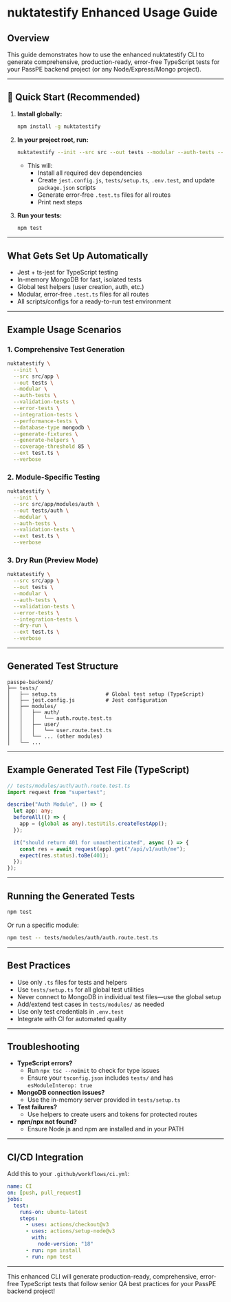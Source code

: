 # nuktatestify Enhanced Usage Guide

## Overview

This guide demonstrates how to use the enhanced nuktatestify CLI to generate comprehensive, production-ready, error-free TypeScript tests for your PassPE backend project (or any Node/Express/Mongo project).

---

## 🚀 Quick Start (Recommended)

1. **Install globally:**

   ```bash
   npm install -g nuktatestify
   ```

2. **In your project root, run:**

   ```bash
   nuktatestify --init --src src --out tests --modular --auth-tests --validation-tests --error-tests --integration-tests --ext test.ts
   ```

   - This will:
     - Install all required dev dependencies
     - Create `jest.config.js`, `tests/setup.ts`, `.env.test`, and update `package.json` scripts
     - Generate error-free `.test.ts` files for all routes
     - Print next steps

3. **Run your tests:**
   ```bash
   npm test
   ```

---

## What Gets Set Up Automatically

- Jest + ts-jest for TypeScript testing
- In-memory MongoDB for fast, isolated tests
- Global test helpers (user creation, auth, etc.)
- Modular, error-free `.test.ts` files for all routes
- All scripts/configs for a ready-to-run test environment

---

## Example Usage Scenarios

### 1. **Comprehensive Test Generation**

```bash
nuktatestify \
  --init \
  --src src/app \
  --out tests \
  --modular \
  --auth-tests \
  --validation-tests \
  --error-tests \
  --integration-tests \
  --performance-tests \
  --database-type mongodb \
  --generate-fixtures \
  --generate-helpers \
  --coverage-threshold 85 \
  --ext test.ts \
  --verbose
```

### 2. **Module-Specific Testing**

```bash
nuktatestify \
  --init \
  --src src/app/modules/auth \
  --out tests/auth \
  --modular \
  --auth-tests \
  --validation-tests \
  --ext test.ts \
  --verbose
```

### 3. **Dry Run (Preview Mode)**

```bash
nuktatestify \
  --src src/app \
  --out tests \
  --modular \
  --auth-tests \
  --validation-tests \
  --error-tests \
  --integration-tests \
  --dry-run \
  --ext test.ts \
  --verbose
```

---

## Generated Test Structure

```
passpe-backend/
├── tests/
│   ├── setup.ts                # Global test setup (TypeScript)
│   ├── jest.config.js          # Jest configuration
│   ├── modules/
│   │   ├── auth/
│   │   │   └── auth.route.test.ts
│   │   ├── user/
│   │   │   └── user.route.test.ts
│   │   └── ... (other modules)
│   └── ...
```

---

## Example Generated Test File (TypeScript)

```typescript
// tests/modules/auth/auth.route.test.ts
import request from "supertest";

describe("Auth Module", () => {
  let app: any;
  beforeAll(() => {
    app = (global as any).testUtils.createTestApp();
  });

  it("should return 401 for unauthenticated", async () => {
    const res = await request(app).get("/api/v1/auth/me");
    expect(res.status).toBe(401);
  });
});
```

---

## Running the Generated Tests

```bash
npm test
```

Or run a specific module:

```bash
npm test -- tests/modules/auth/auth.route.test.ts
```

---

## Best Practices

- Use only `.ts` files for tests and helpers
- Use `tests/setup.ts` for all global test utilities
- Never connect to MongoDB in individual test files—use the global setup
- Add/extend test cases in `tests/modules/` as needed
- Use only test credentials in `.env.test`
- Integrate with CI for automated quality

---

## Troubleshooting

- **TypeScript errors?**
  - Run `npx tsc --noEmit` to check for type issues
  - Ensure your `tsconfig.json` includes `tests/` and has `esModuleInterop: true`
- **MongoDB connection issues?**
  - Use the in-memory server provided in `tests/setup.ts`
- **Test failures?**
  - Use helpers to create users and tokens for protected routes
- **npm/npx not found?**
  - Ensure Node.js and npm are installed and in your PATH

---

## CI/CD Integration

Add this to your `.github/workflows/ci.yml`:

```yaml
name: CI
on: [push, pull_request]
jobs:
  test:
    runs-on: ubuntu-latest
    steps:
      - uses: actions/checkout@v3
      - uses: actions/setup-node@v3
        with:
          node-version: "18"
      - run: npm install
      - run: npm test
```

---

This enhanced CLI will generate production-ready, comprehensive, error-free TypeScript tests that follow senior QA best practices for your PassPE backend project!
